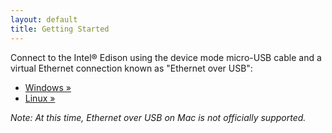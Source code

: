 ```yaml
---
layout: default
title: Getting Started
---
```


Connect to the Intel® Edison using the device mode micro-USB cable and a virtual Ethernet connection known as "Ethernet over USB":

* [Windows »](windows/connect.html)
* [Linux »](linux/connect.html)

_Note: At this time, Ethernet over USB on Mac is not officially supported._